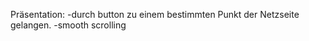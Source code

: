 Präsentation: -durch button zu einem bestimmten Punkt der Netzseite gelangen. 
              -smooth scrolling
